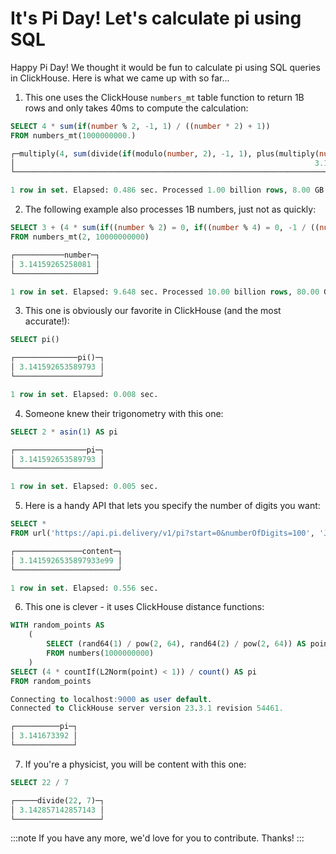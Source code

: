 # It's Pi Day! Let's calculate pi using SQL

Happy Pi Day! We thought it would be fun to calculate pi using SQL queries in ClickHouse. Here is what we came up with so far...

1. This one uses the ClickHouse `numbers_mt` table function to return 1B rows and only takes 40ms to compute the calculation:

```sql
SELECT 4 * sum(if(number % 2, -1, 1) / ((number * 2) + 1))
FROM numbers_mt(1000000000.)

┌─multiply(4, sum(divide(if(modulo(number, 2), -1, 1), plus(multiply(number, 2), 1))))─┐
│                                                                   3.1415926525898294 │
└──────────────────────────────────────────────────────────────────────────────────────┘

1 row in set. Elapsed: 0.486 sec. Processed 1.00 billion rows, 8.00 GB (2.06 billion rows/s., 16.45 GB/s.)
```

2. The following example also processes 1B numbers, just not as quickly:

```sql
SELECT 3 + (4 * sum(if((number % 2) = 0, if((number % 4) = 0, -1 / ((number * (number + 1)) * (number + 2)), 1 / ((number * (number + 1)) * (number + 2))), 0))) AS number
FROM numbers_mt(2, 10000000000)

┌───────────number─┐
│ 3.14159265258081 │
└──────────────────┘

1 row in set. Elapsed: 9.648 sec. Processed 10.00 billion rows, 80.00 GB (1.04 billion rows/s., 8.29 GB/s.)
```

3. This one is obviously our favorite in ClickHouse (and the most accurate!):

```sql
SELECT pi()

┌──────────────pi()─┐
│ 3.141592653589793 │
└───────────────────┘

1 row in set. Elapsed: 0.008 sec.
```

4. Someone knew their trigonometry with this one:

```sql
SELECT 2 * asin(1) AS pi

┌────────────────pi─┐
│ 3.141592653589793 │
└───────────────────┘

1 row in set. Elapsed: 0.005 sec.
```

5. Here is a handy API that lets you specify the number of digits you want:

```sql
SELECT *
FROM url('https://api.pi.delivery/v1/pi?start=0&numberOfDigits=100', 'JSONEachRow')

┌───────────────content─┐
│ 3.1415926535897933e99 │
└───────────────────────┘

1 row in set. Elapsed: 0.556 sec.
```

6. This one is clever  - it uses ClickHouse distance functions:

```sql
WITH random_points AS
    (
        SELECT (rand64(1) / pow(2, 64), rand64(2) / pow(2, 64)) AS point
        FROM numbers(1000000000)
    )
SELECT (4 * countIf(L2Norm(point) < 1)) / count() AS pi
FROM random_points

Connecting to localhost:9000 as user default.
Connected to ClickHouse server version 23.3.1 revision 54461.

┌──────────pi─┐
│ 3.141673392 │
└─────────────┘
```

7. If you're a physicist, you will be content with this one:

```sql
SELECT 22 / 7

┌─────divide(22, 7)─┐
│ 3.142857142857143 │
└───────────────────┘
```

:::note
If you have any more, we'd love for you to contribute. Thanks!
:::